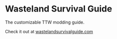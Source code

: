 # Wasteland Survival Guide

The customizable TTW modding guide.

Check it out at [wastelandsurvivalguide.com](https://wastelandsurvivalguide.com)
